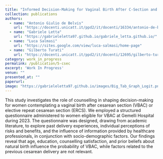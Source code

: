 ```yaml
---
title: "Informed Decision-Making for Vaginal Birth After C-Section and Repeated Cesarean Section. Does counselling matter?"
collection: publications
authors:
  - name: "Antonio Giulio de Belvis"
    url: "https://docenti.unicatt.it/ppd2/it/docenti/16334/antonio-de-belvis/profilo"
  - name: "Gabriele Letta"
    url: "https://gabrieleletta97.github.io/gabriele_letta.github.io/"
  - name: "Luca Salmasi"
    url: "https://sites.google.com/view/luca-salmasi/home-page"
  - name: "Gilberto Turati"
    url: "https://docenti.unicatt.it/ppd2/it/docenti/12695/gilberto-turati/profilo"
category: work_in_progress
permalink: /publication/5-csec
excerpt: 'Work In Progress'
venue: ""
presented_at: ""
paperurl:
image: "https://gabrieleletta97.github.io/images/Big_Tab_Graph_Logit.png"
---
```

This study investigates the role of counselling in shaping decision-making for women contemplating a vaginal birth after cesarean section (VBAC) or elective repeat cesarean section (ERCS). We employed a structured questionnaire administered to women eligible for VBAC at Gemelli Hospital during 2023. The questionnaire was designed, drawing from academic literature, to explore past delivery experiences, individual perceptions of risks and benefits, and the influence of information provided by healthcare professionals, in conjunction with socio-demographic factors. Our findings reveal that age, education, counselling satisfaction, and prior beliefs about natural birth influence the probability of VBAC, while factors related to the previous cesarean delivery are not relevant.
